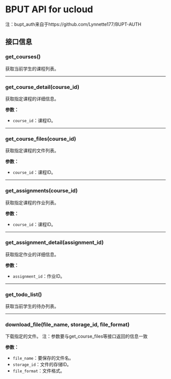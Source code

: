 # BPUT API for ucloud
注：bupt_auth来自于https://github.com/Lynnette177/BUPT-AUTH

## 接口信息

### get_courses()

获取当前学生的课程列表。

---

### get_course_detail(course_id)

获取指定课程的详细信息。

**参数：**

- `course_id`：课程ID。

---

### get_course_files(course_id)

获取指定课程的文件列表。

**参数：**

- `course_id`：课程ID。

---

### get_assignments(course_id)

获取指定课程的作业列表。

**参数：**

- `course_id`：课程ID。

---

### get_assignment_detail(assignment_id)

获取指定作业的详细信息。

**参数：**

- `assignment_id`：作业ID。

---

### get_todo_list()

获取当前学生的待办列表。

---

### download_file(file_name, storage_id, file_format)

下载指定的文件。
注：参数要与get_course_files等接口返回的信息一致

**参数：**

- `file_name`：要保存的文件名。
- `storage_id`：文件的存储ID。
- `file_format`：文件格式。

